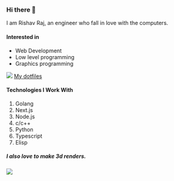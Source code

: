### Hi there 👋
I am Rishav Raj, an engineer who fall in love with the computers.
#### Interested in 
- Web Development
- Low level programming 
- Graphics programming

<img src="images/art.png">
<a href="https://github.com/rishavmngo/dot-files">My dotfiles</a>

#### Technologies I Work With
1. Golang
2. Next.js
3. Node.js
4. c/c++
5. Python
6. Typescript
7. Elisp

##### I also love to make 3d renders.
<img src="images/github.gif">
